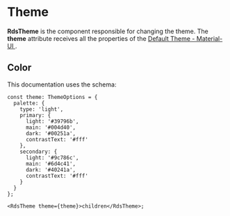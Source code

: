 # Theme

**RdsTheme** is the component responsible for changing the theme. The **theme** attribute receives all the properties of the [Default Theme - Material-UI ](https://v4.mui.com/customization/default-theme/#default-theme).

## Color

This documentation uses the schema:

```tsx
const theme: ThemeOptions = {
  palette: {
    type: 'light',
    primary: {
      light: '#39796b',
      main: '#004d40',
      dark: '#00251a',
      contrastText: '#fff'
    },
    secondary: {
      light: '#9c786c',
      main: '#6d4c41',
      dark: '#40241a',
      contrastText: '#fff'
    }
  }
};

<RdsTheme theme={theme}>children</RdsTheme>;
```
